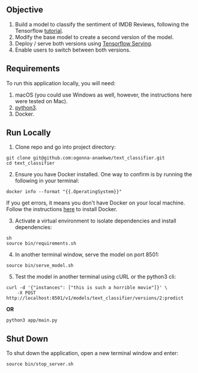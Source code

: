 ## Objective
1. Build a model to classify the sentiment of IMDB Reviews, following the Tensorflow [tutorial](https://www.tensorflow.org/hub/tutorials/tf2_text_classification).
2. Modify the base model to create a second version of the model.
3. Deploy / serve both versions using [Tensorflow Serving](https://www.tensorflow.org/tfx/guide/serving).
4. Enable users to switch between both versions.

## Requirements
To run this application locally, you will need:
1. macOS (you could use Windows as well, however, the instructions here were tested on Mac).
2. [python3](https://programwithus.com/learn/python/install-python3-mac).
3. Docker.

## Run Locally
1. Clone repo and go into project directory:
```
git clone git@github.com:ogonna-anaekwe/text_classifier.git
cd text_classifier
```
2. Ensure you have Docker installed. One way to confirm is by running the following in your terminal:
```
docker info --format "{{.OperatingSystem}}"
```
 If you get errors, it means you don't have Docker on your local machine. Follow the instructions [here](https://docs.docker.com/docker-for-mac/install/) to install Docker.

3. Activate a virtual environment to isolate dependencies and install dependencies: 
```
sh
source bin/requirements.sh
```
4. In another terminal window, serve the model on port 8501:
```
source bin/serve_model.sh
```
5. Test the model in another terminal using cURL or the python3 cli:
```
curl -d '{"instances": ["this is such a horrible movie"]}' \
    -X POST http://localhost:8501/v1/models/text_classifier/versions/2:predict
```
**OR**
```
python3 app/main.py
```

## Shut Down
To shut down the application, open a new terminal window and enter:
```
source bin/stop_server.sh
```